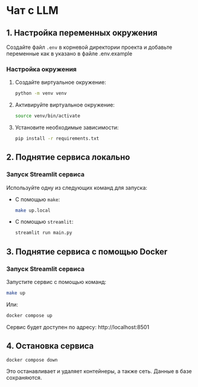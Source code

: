 # Чат с LLM

## 1. Настройка переменных окружения

Создайте файл `.env` в корневой директории проекта и добавьте переменные как в указано в файле .env.example

### Настройка окружения

1. Создайте виртуальное окружение:
   ```bash
   python -m venv venv
   ```

2. Активируйте виртуальное окружение:
   ```bash
   source venv/bin/activate
   ```

3. Установите необходимые зависимости:
   ```bash
   pip install -r requirements.txt
   ```

## 2. Поднятие сервиса локально

### Запуск Streamlit сервиса

Используйте одну из следующих команд для запуска:

- С помощью `make`:
  ```bash
  make up.local
  ```

- С помощью `streamlit`:
  ```bash
  streamlit run main.py
  ```

## 3. Поднятие сервиса с помощью Docker

### Запуск Streamlit сервиса

Запустите сервис с помощью команд:
```bash
make up
```

Или:

```bash
docker compose up
   ```

Сервис будет доступен по адресу: http://localhost:8501

## 4. Остановка сервиса

```bash
docker compose down
```

Это останавливает и удаляет контейнеры, а также сеть. Данные в базе сохраняются.
